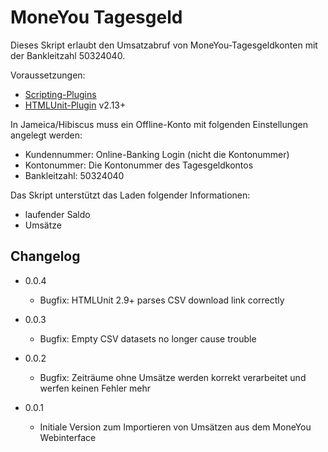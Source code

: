 MoneYou Tagesgeld
==================

Dieses Skript erlaubt den Umsatzabruf von MoneYou-Tagesgeldkonten mit der Bankleitzahl 50324040.

Voraussetzungen:

- [Scripting-Plugins](http://www.willuhn.de/wiki/doku.php?id=support:list:banken:scripting)
- [HTMLUnit-Plugin](http://hibiscus-scripting.derrichter.de/documents) v2.13+

In Jameica/Hibiscus muss ein Offline-Konto mit folgenden Einstellungen angelegt werden:

* Kundennummer:  Online-Banking Login (nicht die Kontonummer)
* Kontonummer:   Die Kontonummer des Tagesgeldkontos
* Bankleitzahl:  50324040

Das Skript unterstützt das Laden folgender Informationen:

- laufender Saldo
- Umsätze

Changelog
---------

* 0.0.4
  * Bugfix: HTMLUnit 2.9+ parses CSV download link correctly

* 0.0.3
  * Bugfix: Empty CSV datasets no longer cause trouble

* 0.0.2
  * Bugfix: Zeiträume ohne Umsätze werden korrekt verarbeitet und werfen keinen Fehler mehr

* 0.0.1
  * Initiale Version zum Importieren von Umsätzen aus dem MoneYou Webinterface